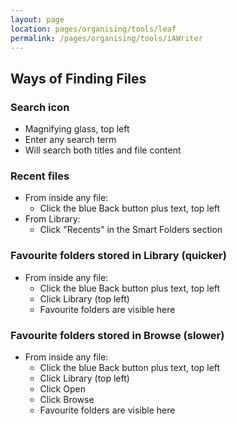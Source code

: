 ```yaml
---
layout: page
location: pages/organising/tools/leaf
permalink: /pages/organising/tools/iAWriter
---
```


## Ways of Finding Files

### Search icon

- Magnifying glass, top left
- Enter any search term
- Will search both titles and file content

### Recent files

- From inside any file:
  - Click the blue Back button plus text, top left
- From Library:
  - Click "Recents" in the Smart Folders section

### Favourite folders stored in Library (quicker)

- From inside any file:
  - Click the blue Back button plus text, top left
  - Click Library (top left)
  - Favourite folders are visible here

### Favourite folders stored in Browse (slower)

- From inside any file:
  - Click the blue Back button plus text, top left
  - Click Library (top left)
  - Click Open
  - Click Browse
  - Favourite folders are visible here

